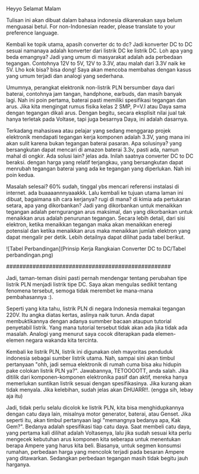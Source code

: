 Heyyo Selamat Malam

Tulisan ini akan dibuat dalam bahasa indonesia dikarenakan saya belum menguasai betul.
For non-Indonesian reader, please translate to your preference language.



Kembali ke topik utama, apasih converter dc to dc? Jadi konverter DC to DC sesuai namanaya adalah konverter dari listrik DC ke listrik DC. Loh apa yang beda emangnya? Jadi yang umum di masyarakat adalah ada perbedaan tegangan. Contohnya 12V to 5V, 12V to 3.3V, atau malah dari 3.3V naik ke 5V. Lho kok bisa? bisa dong! Saya akan mencoba membahas dengan kasus yang umum terjadi dan analogi yang sederhana.

Umumnya, perangkat elektronik non-listrik PLN bersumber daya dari baterai, contohnya jam tangan, handphone, earbuds, dan masih banyak lagi. Nah ini poin pertama, baterai pasti memiliki spesifikasi tegangan dan arus. Jika kita mengingat rumus fisika kelas 2 SMP, P=V.I atau Daya sama dengan tegangan dikali arus. Dengan begitu, secara eksplisit nilai jual tak hanya terletak pada Voltase, tapi juga besarnya Daya, ini adalah dasarnya.

Terkadang mahasiswa atau pelajar yang sedang menggarap projek elektronik mendapati tegangan kerja komponen adalah 3.3V, yang mana ini akan sulit karena bukan tegangan baterai pasaran. Apa solusinya? yang bersangkutan dapat mencari di amazon baterai 3.3v, pasti ada, namun mahal di ongkir. Ada solusi lain? jelas ada. Inilah saatnya converter DC to DC beraksi. dengan harga yang relatif terjangkau, yang bersangkutan dapat menrubah tegangan baterai yang ada ke tegangan yang diperlukan. Nah ini poin kedua.

Masalah selesai? 60% sudah, tinggal ybs mencari referensi instalasi di internet. ada buaaaannnyaaakkk. Lalu kembali ke tujuan utama laman ini dibuat, bagaimana sih cara kerjanya? rugi di mana? di kimia ada pertukaran setara, apa yang dikorbankan? Jadi yang dikorbankan untuk menaikkan tegangan adalah perngurangan arus maksimal, dan yang dikorbankan untuk menaikkan arus adalah penurunan tegangan. Secara lebih detail, dari sisi elektron, ketika menaikkan tegangan maka akan menaikkan eneregi potensial dan ketika menaikkan arus maka menaikkan jumlah elektron yang dapat mengalir per detik. Lebih detailnya dapat dilihat pada tabel berikut.


![Tabel Perbandingan](Prinsip Kerja Rangkaian Converter DC to DC/Tabel perbandingan.png)


##################################################



Jadi, taman-teman disini pasti pernah mendengar tentang perubahan tipe listrik PLN menjadi listrik tipe DC. Saya akan mengulas sedikit tentang fenomena tersebut, semoga tidak merembet ke mana-mana pembahasannya :). 

Seperti yang kita tahu, listrik PLN di negara Indonesia memakai tegangan 220V. Itu angka diatas kertas, aslinya naik turun. Anda dapat membuktikannya dengan adanya summber bacaan ataupun tutorial penyetabil listrik. Yang mana tutorial tersebut tidak akan ada jika tidak ada masalah. Analogi yang menurut saya cocok diterapkan pada elemen-elemen negara wakanda kita tercinta.

Kembali ke listrik PLN, listrik ini digunakan oleh mayoritas penduduk indonesia sebagai sumber listrik utama. Nah, sampai sini akan timbul pertanyaan "ohh, jadi semua elektronik di rumah cuma bisa aku hidupin pake colokan listrik PLN ya?". Jawabannya, TETOOOOTT, anda salah. Jika ditilik dari komponen-komponen elektronika pasif dan aktif, mereka hanya memerlukan suntikan listrik sesuai dengan spesifikasinya. Jika kurang akan tidak menyala. Jika kelebihan, sudah jelas akan DHUARR!!. (engga sih, lebay aja itu)

Jadi, tidak perlu selalu dicolok ke listrik PLN, kita bisa menghidupkannya dengan catu daya lain, misalnya motor generator, baterai, atau Genset. Jika seperti itu, akan timbul pertanyaan lagi "memangnya bedanya apa, Kak Gem?". Bedanya adalah spesifikasi tiap catu daya. Saat membeli catu daya, yang pertama kali dilihat adalah Voltasenya, lalu jika sudah sesuai kita perlu mengecek kebutuhan arus komponen kita seberapa untuk menentukan berapa Ampere yang harus kita beli. Biasanya, untuk segmen konsumsi rumahan, perbedaan harga yang mencolok terjadi pada besaran Ampere yang ditawarkan. Sedangkan perbedaan tegangan masih tidak begitu jauh harganya.
